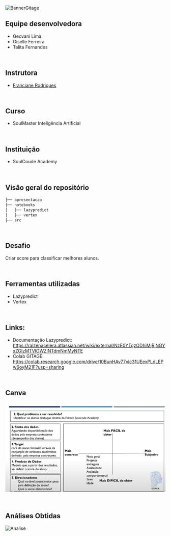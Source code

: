 ![BannerGitage](https://i.postimg.cc/59QFWwrS/image.png)

## Equipe desenvolvedora
*  Geovani Lima
*  Giselle Ferreira
*  Talita Fernandes

<br/>

## Instrutora
*  [Franciane Rodrigues](https://github.com/francianerod)

<br/>

## Curso
*  SoulMaster Inteligência Artificial

<br/>

## Instituição
*  SoulCoude Academy

<br/>

## Visão geral do repositório

```
├── apresentacao
├── notebooks
│   ├── lazypredict
│   ├── vertex
├── src
```

<br/>

## Desafio
Criar score para classificar melhores alunos.

<br/>

## Ferramentas utilizadas
*  Lazypredict
*  Vertex
  
<br/>

## Links:
*  Documentação Lazypredict: https://raizenacelera.atlassian.net/wiki/external/NzE0YTgzODhiMjRjNGYxZGIzMTVlOWZlNTdmNmMyNTE
*  Colab GITAGE: https://colab.research.google.com/drive/10BunHAv77vlc31UEexPLdLEPw6oyM21F?usp=sharing

  <br/>

## Canva

![Canva](https://github.com/TalitaDevsPuc/GITAGE/blob/main/src/img/canva.PNG)

<br/>

## Análises Obtidas

![Analise](https://i.postimg.cc/rmbZHSPP/image.png)

